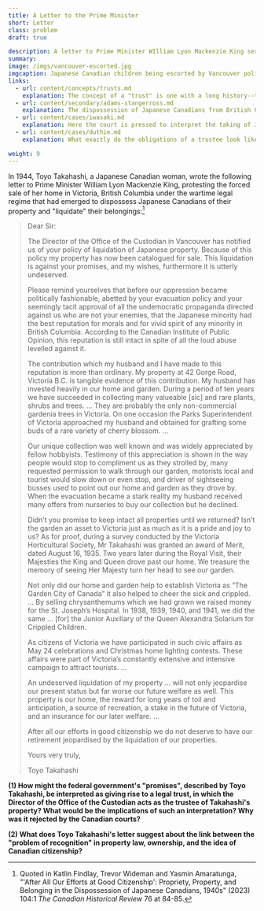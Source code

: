 ```yaml
---
title: A Letter to the Prime Minister
short: Letter
class: problem
draft: true

description: A letter to Prime Minister WIlliam Lyon Mackenzie King serves at the starting point for addressing the history of Japanese-Canadian dispossession and internment. 
summary: 
image: /imgs/vancouver-escorted.jpg
imgcaption: Japanese Canadian children being escorted by Vancouver police. Vancouver Public Library @ Flickr Commons.
links:
  - url: content/concepts/trusts.md
    explanation: The concept of a "trust" is one with a long history--this short excepts provides brief background and a sketch of the structures involved. 
  - url: content/secondary/adams-stangerross.md
    explanation: The dispossession of Japanese Canadians from British Columbia during WWII involved a complex legal structure designed to hold, and ultimately alienate (or "liquidate"), their property. This article explains some background to these events and argues for a particular legal interpretation of the property arrangements involved.
  - url: content/cases/iwasaki.md
    explanation: Here the court is pressed to interpret the taking of Japanese Canadians' property as giving rise to a form of legal trust. 
  - url: content/cases/duthie.md
    explanation: What exactly do the obligations of a trustee look like? To whom are those obligations owed?

weight: 9
---
```


In 1944, Toyo Takahashi, a Japanese Canadian woman, wrote the following letter to Prime Minister William Lyon Mackenzie King, protesting the forced sale of her home in Victoria, British Columbia under the wartime legal regime that had emerged to dispossess Japanese Canadians of their property and "liquidate" their belongings:[^findlay2023]

> Dear Sir:
>
>The Director of the Office of the Custodian in Vancouver has notified us of your policy of liquidation of Japanese property. Because of this policy my property has now been catalogued for sale. This liquidation is against your promises, and my wishes, furthermore it is utterly undeserved.
>
>Please remind yourselves that before our oppression became politically fashionable, abetted by your evacuation policy and your seemingly tacit approval of all the undemocratic propaganda directed against us who are not your enemies, that the Japanese minority had the best reputation for morals and for vivid spirit of any minority in British Columbia. According to the Canadian Institute of Public Opinion, this reputation is still intact in spite of all the loud abuse levelled against it.
>
>The contribution which my husband and I have made to this reputation is more than ordinary. My property at 42 Gorge Road, Victoria B.C. is tangible evidence of this contribution. My husband has invested heavily in our home and garden. During a period of ten years we have succeeded in collecting many valueable [sic] and rare plants, shrubs and trees. ... They are probably the only non-commercial gardenia trees in Victoria. On one occasion the Parks Superintendent of Victoria approached my husband and obtained for grafting some buds of a rare variety of cherry blossom. ...
>
>Our unique collection was well known and was widely appreciated by fellow hobbyists. Testimony of this appreciation is shown in the way people would stop to compliment us as they strolled by, many requested permission to walk through our garden, motorists local and tourist would slow down or even stop, and driver of sightseeing busses used to point out our home and garden as they drove by. When the evacuation became a stark reality my husband received many offers from nurseries to buy our collection but he declined.
>
>Didn’t you promise to keep intact all properties until we returned? Isn’t the garden an asset to Victoria just as much as it is a pride and joy to us? As for proof, during a survey conducted by the Victoria Horticultural Society, Mr Takahashi was granted an award of Merit, dated August 16, 1935. Two years later during the Royal Visit, their Majesties the King and Queen drove past our home. We treasure the memory of seeing Her Majesty turn her head to see our garden.
>
>Not only did our home and garden help to establish Victoria as “The Garden City of Canada” it also helped to cheer the sick and crippled. … By selling chrysanthemums which we had grown we raised money for the St. Joseph’s Hospital. In 1938, 1939, 1940, and 1941, we did the same … [for] the Junior Auxiliary of the Queen Alexandra Solarium for Crippled Children.
>
>As citizens of Victoria we have participated in such civic affairs as May 24 celebrations and Christmas home lighting contests. These affairs were part of Victoria’s constantly extensive and intensive campaign to attract tourists. …
>
>An undeserved liquidation of my property ... will not only jeopardise our present status but far worse our future welfare as well. This property is our home, the reward for long years of toil and anticipation, a source of recreation, a stake in the future of Victoria, and an insurance for our later welfare. …
>
>After all our efforts in good citizenship we do not deserve to have our retirement jeopardised by the liquidation of our properties.
>
>Yours very truly,
>
>Toyo Takahashi

**(1) How might the federal government's "promises", described by Toyo Takahashi, be interpreted as giving rise to a legal trust, in which the Director of the Office of the Custodian acts as the trustee of Takahashi's property? What would be the implications of such an interpretation? Why was it rejected by the Canadian courts?**

**(2) What does Toyo Takahashi's letter suggest about the link between the "problem of recognition" in property law, ownership, and the idea of Canadian citizenship?** 

[^findlay2023]: Quoted in Katlin Findlay, Trevor Wideman and Yasmin Amaratunga, "'After All Our Efforts at Good Citizenship': Propriety, Property, and Belonging in the Dispossession of Japanese Canadians, 1940s" (2023) 104:1 *The Canadian Historical Review* 76 at 84-85.